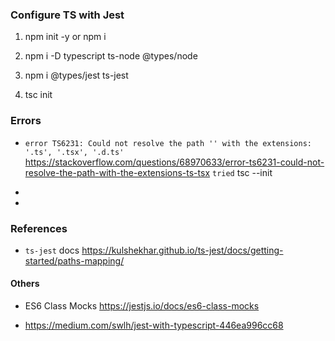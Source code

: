 ### Configure TS with Jest

1. npm init -y or npm i

2. npm i -D typescript ts-node @types/node

3. npm i @types/jest ts-jest

4. tsc init

### Errors

- `error TS6231: Could not resolve the path '' with the extensions: '.ts', '.tsx', '.d.ts'`
  https://stackoverflow.com/questions/68970633/error-ts6231-could-not-resolve-the-path-with-the-extensions-ts-tsx
  `tried` tsc --init

-

-

### References

- `ts-jest` docs
  https://kulshekhar.github.io/ts-jest/docs/getting-started/paths-mapping/

#### Others

- ES6 Class Mocks https://jestjs.io/docs/es6-class-mocks

- https://medium.com/swlh/jest-with-typescript-446ea996cc68
